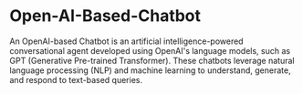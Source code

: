 # Open-AI-Based-Chatbot
An OpenAI-based Chatbot is an artificial intelligence-powered conversational agent developed using OpenAI's language models, such as GPT (Generative Pre-trained Transformer). These chatbots leverage natural language processing (NLP) and machine learning to understand, generate, and respond to text-based queries.
